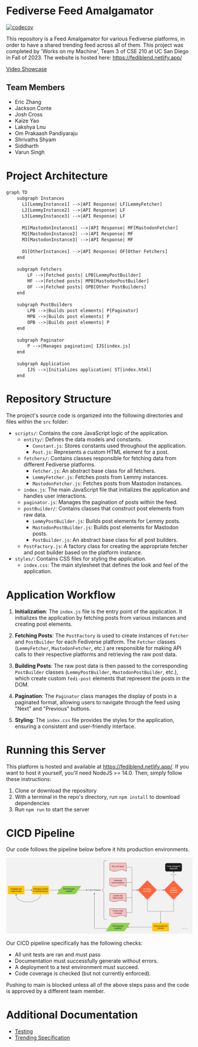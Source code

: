 # Fediverse Feed Amalgamator

[![codecov](https://codecov.io/gh/cse210-works-on-my-machine/CSE210-Fall23-Team-3/graph/badge.svg?token=E8U5P89N54)](https://codecov.io/gh/cse210-works-on-my-machine/CSE210-Fall23-Team-3)

This repository is a Feed Amalgamator for various Fediverse platforms, in order to have a shared trending feed across all of them. This project was completed by 'Works on my Machine', Team 3 of CSE 210 at UC San Diego in Fall of 2023. The website is hosted here: https://fediblend.netlify.app/

[Video Showcase](https://www.youtube.com/watch?v=UkW-vXXCAt4)

## Team Members
- Eric Zhang
- Jackson Conte
- Josh Cross
- Kaize Yao
- Lakshya Lnu
- Om Prakaash Pandiyaraju
- Shrivaths Shyam
- Siddharth
- Varun Singh

# Project Architecture

```mermaid
graph TD
    subgraph Instances
      L1[LemmyInstance1] -->|API Response| LF[LemmyFetcher]
      L2[LemmyInstance2] -->|API Response| LF
      L3[LemmyInstance3] -->|API Response| LF

      M1[MastodonInstance1] -->|API Response| MF[MastodonFetcher]
      M2[MastodonInstance2] -->|API Response| MF
      M3[MastodonInstance3] -->|API Response| MF

      O1[OtherInstances] -->|API Response| OF[Other Fetchers]
    end

    subgraph Fetchers
        LF -->|Fetched posts| LPB[LemmyPostBuilder]
        MF -->|Fetched posts| MPB[MastodonPostBuilder]
        OF -->|Fetched posts| OPB[Other PostBuilders]
    end

    subgraph PostBuilders
        LPB -->|Builds post elements| P[Paginator]
        MPB -->|Builds post elements| P
        OPB -->|Builds post elements| P
    end

    subgraph Paginator
        P -->|Manages pagination| IJS[index.js]
    end

    subgraph Application
        IJS -->|Initializes application| ST[index.html]
    end
```

# Repository Structure
The project's source code is organized into the following directories and files within the `src` folder:

- `scripts/`: Contains the core JavaScript logic of the application.
  - `entity/`: Defines the data models and constants.
    - `Constant.js`: Stores constants used throughout the application.
    - `Post.js`: Represents a custom HTML element for a post.
  - `fetchers/`: Contains classes responsible for fetching data from different Fediverse platforms.
    - `Fetcher.js`: An abstract base class for all fetchers.
    - `LemmyFetcher.js`: Fetches posts from Lemmy instances.
    - `MastodonFetcher.js`: Fetches posts from Mastodon instances.
  - `index.js`: The main JavaScript file that initializes the application and handles user interactions.
  - `paginator.js`: Manages the pagination of posts within the feed.
  - `postBuilder/`: Contains classes that construct post elements from raw data.
    - `LemmyPostBuilder.js`: Builds post elements for Lemmy posts.
    - `MastodonPostBuilder.js`: Builds post elements for Mastodon posts.
    - `PostBuilder.js`: An abstract base class for all post builders.
  - `PostFactory.js`: A factory class for creating the appropriate fetcher and post builder based on the platform instance.
- `styles/`: Contains CSS files for styling the application.
  - `index.css`: The main stylesheet that defines the look and feel of the application.

# Application Workflow

1. **Initialization**: The `index.js` file is the entry point of the application. It initializes the application by fetching posts from various instances and creating post elements.

2. **Fetching Posts**: The `PostFactory` is used to create instances of `Fetcher` and `PostBuilder` for each Fediverse platform. The `Fetcher` classes (`LemmyFetcher`, `MastodonFetcher`, etc.) are responsible for making API calls to their respective platforms and retrieving the raw post data.

3. **Building Posts**: The raw post data is then passed to the corresponding `PostBuilder` classes (`LemmyPostBuilder`, `MastodonPostBuilder`, etc.), which create custom `fedi-post` elements that represent the posts in the DOM.

4. **Pagination**: The `Paginator` class manages the display of posts in a paginated format, allowing users to navigate through the feed using "Next" and "Previous" buttons.

5. **Styling**: The `index.css` file provides the styles for the application, ensuring a consistent and user-friendly interface.

# Running this Server

This platform is hosted and available at https://fediblend.netlify.app/. If you want to host it yourself, you'll need NodeJS >= 14.0. Then, simply follow these instructions:

1. Clone or download the repository
2. With a terminal in the repo's directory, run `npm install` to download dependencies
3. Run `npm run` to start the server


# CICD Pipeline

Our code follows the pipeline below before it hits production environments.

![CICD Pipeline, with flow from makng changes, creating a pull request, which starts the pipeline with steps described below, and a final team member code review before code is merged.](admin/cicd-flowchart.jpg)

Our CICD pipeline specifically has the following checks:
- All unit tests are ran and must pass
- Documentation must successfully generate without errors.
- A deployment to a test environment must succeed.
- Code coverage is checked (but not currently enforced).

Pushing to main is blocked unless all of the above steps pass and the code is approved by a different team member.

# Additional Documentation

- [Testing](admin/Testing.md)
- [Trending Specification](specs/Trending%20posts%20specification.md)

